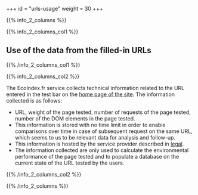 +++
id = "urls-usage"
weight = 30
+++

{{% info_2_columns %}}

{{% info_2_columns_col1 %}}

## Use of the data from the filled-in URLs

{{% /info_2_columns_col1 %}}

{{% info_2_columns_col2 %}}

The EcoIndex.fr service collects technical information related to the URL entered in the test bar on the <a href="https://www.ecoindex.fr/en/" title="Accueil EcoIndex.fr">home page of the site</a>. The information collected is as follows:

- URL, weight of the page tested, number of requests of the page tested, number of the DOM elements in the page tested.
- This information is stored with no time limit in order to enable comparisons over time in case of subsequent request on the same URL, which seems to us to be relevant data for analysis and follow-up.
- This information is hosted by the service provider described in [legal](/en/legal/).
- The information collected are only used to calculate the environmental performance of the page tested and to populate a database on the current state of the URL tested by the users.

{{% /info_2_columns_col2 %}}

{{% /info_2_columns %}}
